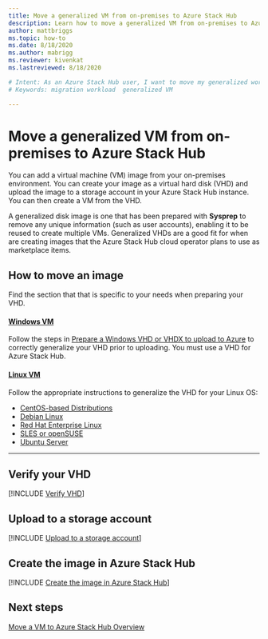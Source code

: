 ```yaml
---
title: Move a generalized VM from on-premises to Azure Stack Hub
description: Learn how to move a generalized VM from on-premises to Azure Stack Hub.
author: mattbriggs
ms.topic: how-to
ms.date: 8/18/2020
ms.author: mabrigg
ms.reviewer: kivenkat
ms.lastreviewed: 8/18/2020

# Intent: As an Azure Stack Hub user, I want to move my generalized workload VM into Azure Stack Hub so that I can use my applications.
# Keywords: migration workload  generalized VM

---
```


# Move a generalized VM from on-premises to Azure Stack Hub

You can add a virtual machine (VM) image from your on-premises environment. You can create your image as a virtual hard disk (VHD) and upload the image to a storage account in your Azure Stack Hub instance. You can then create a VM from the VHD.

A generalized disk image is one that has been prepared with **Sysprep** to remove any unique information (such as user accounts), enabling it to be reused to create multiple VMs. Generalized VHDs are a good fit for when are creating images that the Azure Stack Hub cloud operator plans to use as marketplace items.

## How to move an image

Find the section that that is specific to your needs when preparing your VHD.

#### [Windows VM](#tab/port-win)

Follow the steps in [Prepare a Windows VHD or VHDX to upload to Azure](/azure/virtual-machines/windows/prepare-for-upload-vhd-image) to correctly generalize your VHD prior to uploading. You must use a VHD for Azure Stack Hub.

#### [Linux VM](#tab/port-linux)

Follow the appropriate instructions to generalize the VHD for your Linux OS:

- [CentOS-based Distributions](/azure/virtual-machines/linux/create-upload-centos?toc=%2fazure%2fvirtual-machines%2flinux%2ftoc.json)
- [Debian Linux](/azure/virtual-machines/linux/debian-create-upload-vhd?toc=%2fazure%2fvirtual-machines%2flinux%2ftoc.json)
- [Red Hat Enterprise Linux](../operator/azure-stack-redhat-create-upload-vhd.md)
- [SLES or openSUSE](/azure/virtual-machines/linux/suse-create-upload-vhd?toc=%2fazure%2fvirtual-machines%2flinux%2ftoc.json)
- [Ubuntu Server](/azure/virtual-machines/linux/create-upload-ubuntu?toc=%2fazure%2fvirtual-machines%2flinux%2ftoc.json)

---

## Verify your VHD

[!INCLUDE [Verify VHD](../includes/user-compute-verify-vhd.md)]
## Upload to a storage account

[!INCLUDE [Upload to a storage account](../includes/user-compute-upload-vhd.md)]

## Create the image in Azure Stack Hub

[!INCLUDE [Create the image in Azure Stack Hub](../includes/user-compute-create-image.md)]

## Next steps

[Move a VM to Azure Stack Hub Overview](vm-move-overview.md)
